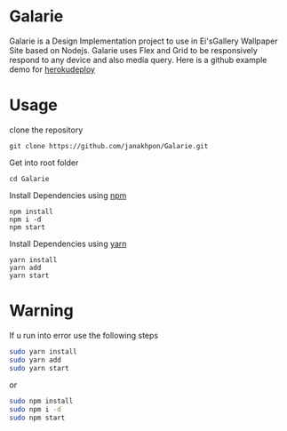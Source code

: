 # Galarie
Galarie is a Design Implementation project to use in Ei'sGallery Wallpaper Site based on Nodejs. Galarie uses Flex and Grid to be responsively respond to any device and also media query. Here is a github example demo for [herokudeploy](https://janakhpon.github.io/Galarie/)



# Usage

clone the repository

    git clone https://github.com/janakhpon/Galarie.git

Get into root folder

    cd Galarie

Install Dependencies using [npm](https://www.npmjs.com/)

    npm install
    npm i -d
    npm start

Install Dependencies using [yarn](https://yarnpkg.com/en/)

    yarn install
    yarn add
    yarn start




# Warning
If u run into error use the following steps

```bash
sudo yarn install
sudo yarn add
sudo yarn start
```
or

```bash
sudo npm install
sudo npm i -d
sudo npm start
```



